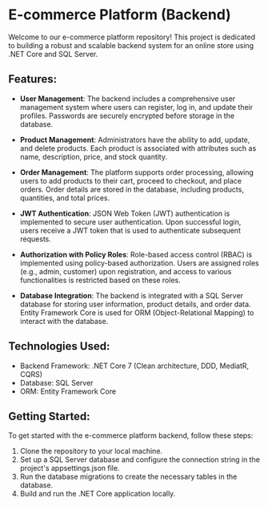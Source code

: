 # E-commerce Platform (Backend)

Welcome to our e-commerce platform repository! This project is dedicated to building a robust and scalable backend system for an online store using .NET Core and SQL Server.

## Features:

- **User Management**: The backend includes a comprehensive user management system where users can register, log in, and update their profiles. Passwords are securely encrypted before storage in the database.

- **Product Management**: Administrators have the ability to add, update, and delete products. Each product is associated with attributes such as name, description, price, and stock quantity.

- **Order Management**: The platform supports order processing, allowing users to add products to their cart, proceed to checkout, and place orders. Order details are stored in the database, including products, quantities, and total prices.

- **JWT Authentication**: JSON Web Token (JWT) authentication is implemented to secure user authentication. Upon successful login, users receive a JWT token that is used to authenticate subsequent requests.

- **Authorization with Policy Roles**: Role-based access control (RBAC) is implemented using policy-based authorization. Users are assigned roles (e.g., admin, customer) upon registration, and access to various functionalities is restricted based on these roles.

- **Database Integration**: The backend is integrated with a SQL Server database for storing user information, product details, and order data. Entity Framework Core is used for ORM (Object-Relational Mapping) to interact with the database.

## Technologies Used:

- Backend Framework: .NET Core 7 (Clean architecture, DDD, MediatR, CQRS)
- Database: SQL Server
- ORM: Entity Framework Core

## Getting Started:

To get started with the e-commerce platform backend, follow these steps:

1. Clone the repository to your local machine.
2. Set up a SQL Server database and configure the connection string in the project's appsettings.json file.
3. Run the database migrations to create the necessary tables in the database.
4. Build and run the .NET Core application locally.

